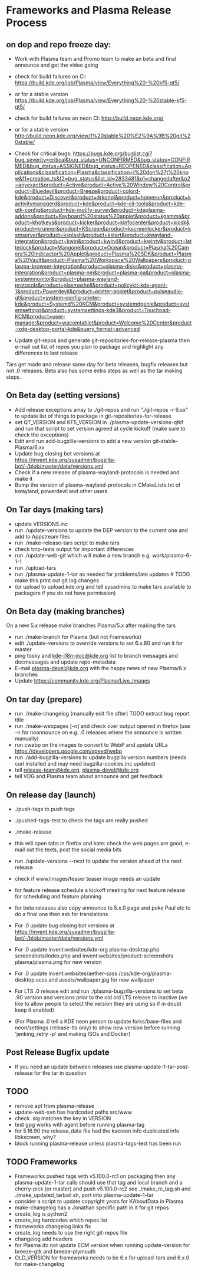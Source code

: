 <!--
    SPDX-License-Identifier: CC0-1.0
    SPDX-FileCopyrightText: 2014-2021 Jonathan Riddell <jr@jriddell.org>
    SPDX-FileCopyrightText: 2015 Harald Sitter <sitter@kde.org>
    SPDX-FileCopyrightText: 2016 David Edmundson <kde@davidedmundson.co.uk>
-->
# Frameworks and Plasma Release Process

## on dep and repo freeze day:
 - Work with Plasma team and Promo team to make an beta and final announce and get the video going

 - check for build failures on CI: https://build.kde.org/job/Plasma/view/Everything%20-%20kf5-qt5/
 - or for a stable version https://build.kde.org/job/Plasma/view/Everything%20-%20stable-kf5-qt5/
 - check for build failures on neon CI: http://build.neon.kde.org/
 - or for a stable version http://build.neon.kde.org/view/1%20stable%20%E2%9A%9B%20git%20stable/

 -  Check for critical bugs: https://bugs.kde.org/buglist.cgi?bug_severity=critical&bug_status=UNCONFIRMED&bug_status=CONFIRMED&bug_status=ASSIGNED&bug_status=REOPENED&classification=Applications&classification=Plasma&classification=I%20don%27t%20know&f1=creation_ts&f2=bug_status&list_id=2833481&o1=changedafter&o2=anyexact&product=Active&product=Active%20Window%20Control&product=Bluedevil&product=Breeze&product=colord-kde&product=Discover&product=drkonqi&product=homerun&product=kactivitymanagerd&product=kde&product=kde-cli-tools&product=kde-gtk-config&product=kde-inotify-survey&product=kdeplasma-addons&product=Keyboard%20status%20applet&product=kgamma&product=khotkeys&product=kicker&product=kinfocenter&product=kiosk&product=krunner&product=KScreen&product=kscreenlocker&product=ksmserver&product=ksplash&product=kstart&product=kwayland-integration&product=kwin&product=kwin4&product=kwintv&product=lattedock&product=Mangonel&product=Ocean&product=Plasma%20Camera%20Indicactor%20Applet&product=Plasma%20SDK&product=Plasma%20Vault&product=Plasma%20Workspace%20Wallpapers&product=plasma-browser-integration&product=plasma-disks&product=plasma-integration&product=plasma-nm&product=plasma-pa&product=plasma-systemmonitor&product=plasma-wayland-protocols&product=plasmashell&product=policykit-kde-agent-1&product=Powerdevil&product=printer-applet&product=pulseaudio-qt&product=system-config-printer-kde&product=Systemd%20KCM&product=systemdgenie&product=systemsettings&product=systemsettings-kde3&product=Touchpad-KCM&product=user-manager&product=wacomtablet&product=Welcome%20Center&product=xdg-desktop-portal-kde&query_format=advanced
 -  Update git-repos and generate git-repositories-for-release-plasma then e-mail out list of repos you plan to package and highlight any differences to last release

Tars get made and release same day for beta releases, bugfix releases but not .0 releases.  Beta also has some extra steps as well as the tar making steps.

## On Beta day (setting versions)
 - Add release exceptions array to ./git-repos and run "./git-repos -r 6.xx" to update list of things to package in git-repositories-for-release
 - set QT_VERSION and KF5_VERSION in ./plasma-update-versions-qtkf and run that script to set version agreed at cycle kickoff (make sure to check the exceptions)
 - Edit and run add-bugzilla-versions to add a new version git-stable-Plasma/6.xx
 - Update bug closing bot versions at https://invent.kde.org/sysadmin/bugzilla-bot/-/blob/master/data/versions.yml
 - Check if a new release of plasma-wayland-protocols is needed and make it
 - Bump the version of plasma-wayland-protocols in CMakeLists.txt of kwayland, powerdevil and other users

## On Tar days (making tars)
 - update VERSIONS.inc
 - run ./update-versions to update the DEP version to the current one and add to Appstream files
 - run ./make-release-tars script to make tars
 - check tmp-tests output for important differences
 - run ./update-web-git  which will make a new branch e.g. work/plasma-6-1-1
 - run ./upload-tars
 - run ./plasma-update-1-tar as needed for problems/late updates # TODO make this print out git log changes
 - (or upload to upload.kde.org and tell sysadmins to make tars available to packagers if you do not have permission)

## On Beta day (making branches)
 On a new 5.x release make branches Plasma/5.x after making the tars

 - run ./make-branch for Plasma (but not Frameworks)
 - edit ./update-versions to override versions to set 6.x.80 and run it for master
 - ping tosky and kde-i18n-doc@kde.org list to branch messages and docmessages and update repo-metadata
 - E-mail plasma-devel@kde.org with the happy news of new Plasma/6.x branches
 - Update https://community.kde.org/Plasma/Live_Images

## On tar day (prepare)
 - run ./make-changelog (manually edit file after)  TODO extract bug report title
 - run ./make-webpages [-n] and check over output opened in firefox (use -n for noannounce on e.g. .0 releases where the announce is written manually)
 - run cwebp on the images to convert to WebP and update URLs https://developers.google.com/speed/webp
 - run ./add-bugzilla-versions to update bugzilla version numbers (needs curl installed and may need bugzilla-cookies.inc updated)
 - tell release-team@kde.org, plasma-devel@kde.org
 - tell VDG and Plasma team about announce and get feedback

## On release day (launch)
 - ./push-tags to push tags
 - ./pushed-tags-test to check the tags are really pushed
 - ./make-release
 - this will open tabs in firefox and kate: check the web pages are good, e-mail out the texts, post the social media bits
 - run ./update-versions --next to update the version ahead of the next release
 - check if www/images/teaser teaser image needs an update
 - for feature release schedule a kickoff meeting for next feature release for scheduling and feature planning
 - for beta releases also copy announce to 5.x.0 page and poke Paul etc to do a final one then ask for translations
 - For .0 update bug closing bot versions at https://invent.kde.org/sysadmin/bugzilla-bot/-/blob/master/data/versions.yml
 - For .0 update invent:websites/kde-org plasma-desktop.php screenshots/index.php and invent:websites/product-screenshots plasma/plasma.png  for new version
 - For .0 update invent:websites/aether-sass /css/kde-org/plasma-desktop.scss and assets/wallpaper.jpg for new wallpaper
 - For LTS .0 release edit and run ./plasma-bugzilla-versions to set beta .90 version and versions prior to the old old LTS release to inactive (we like to allow people to select the version they are using so if in doubt keep it enabled)

 - (For Plasma .0 tell a KDE neon person to update forks/base-files and neon/settings (release-lts only) to show new version before running 'jenking_retry -p' and making ISOs and Docker)

## Post Release Bugfix update
 - If you need an update between releases use plasma-update-1-tar-post-release for the tar in question

## TODO
 - remove apt from plasma-release
 - update-web-svn has hardcoded paths src/www
 - check .sig matches the key in VERSION
 - test gpg works with agent before running plasma-tag
 - for 5.16.90 the release_data file had the kscreen info duplicated info libkscreen, why?
 - block running plasma-release unless plasma-tags-test has been run

## TODO Frameworks
 - Frameworks pushed tags with v5.100.0-rc1 on packaging then any plasma-update-1-tar calls should use that tag and local branch and a cherry-pick (or master) and push v5.100.0-rc2 see ./make_rc_tag.sh and ./make_updated_tarball.sh, port into plasma-update-1-tar
 - consider a script to update copyright years for KAboutData in Plasma
 - make-changelog has a Jonathan specific path in it for git repos
 - create_log is python2
 - create_log hardcodes which repos list
 - frameworks changelog links fix
 - create_log needs to use the right git-repos file
 - changelog add headers
 - for Plasma do not update ECM version when running update-version for breeze-gtk and breeze-plymouth
 - OLD_VERSION for frameworks needs to be 6.x for upload-tars and 6.x.0 for make-changelog
